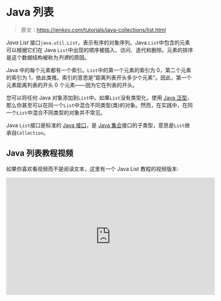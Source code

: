 # Java 列表

> 原文：<https://jenkov.com/tutorials/java-collections/list.html>

*Java List* 接口`java.util.List`，表示有序的对象序列。Java `List`中包含的元素可以根据它们在 Java `List`中出现的顺序被插入、访问、迭代和删除。元素的排序是这个数据结构被称为*列表*的原因。

Java 中的每个元素都有一个索引。`List`中的第一个元素的索引为 0，第二个元素的索引为 1，依此类推。索引的意思是“距离列表开头多少个元素”。因此，第一个元素距离列表的开头 0 个元素——因为它在列表的开头。

您可以将任何 Java 对象添加到`List`中。如果`List`没有类型化，使用 [Java 泛型](/java-generics/index.html)，那么你甚至可以在同一个`List`中混合不同类型(类)的对象。然而，在实践中，在同一个`List`中混合不同类型的对象并不常见。

Java `List`接口是标准的 [Java 接口](/java/interfaces.html)，是 [Java 集合](collection.html)接口的子类型，意思是`List`继承自`Collection`。

## Java 列表教程视频

如果你喜欢看视频而不是阅读文本，这里有一个 Java List 教程的视频版本:

<iframe width="560" height="315" src="https://www.youtube.com/embed/d3QbptJRln4" frameborder="0" allowfullscreen=""><h2>列表与集合</h2> <p>Java <code>List</code>和<a href="set.html"> Java Set </a>接口非常相似，因为它们都表示元素的集合。然而，有一些显著的差异。这些差异反映在<code>List</code>和<code>Set</code>接口提供的方法中。</p> <p>Java <code>List</code>和 Java <code>Set</code>接口的第一个区别是，同一个元素可以在 Java <code>List</code>中出现不止一次。这与 Java <code>Set</code>不同，在 Java 中每个元素只能出现一次。</p> <p>Java <code>List</code>和 Java <code>Set</code>接口的第二个区别是，<code>List</code>中的元素是有顺序的，元素可以按照这个顺序迭代。Java <code>Set</code>对内部保存的元素的顺序不做任何承诺。</p> <h2>列出实现</h2> <p>作为<code>Collection</code>子类型，<code>Collection</code>接口中的所有方法在<code>List</code>接口中也是可用的。</p> <p>因为<code>List</code>是一个接口，为了使用它，你需要实例化该接口的一个具体实现。您可以在 Java Collections API 的以下<code>List</code>实现中进行选择:</p> <ul> <li>java.util.ArrayList</li> <li>java.util.LinkedList</li> <li>java.util .向量</li> <li>java.util.Stack</li> </ul> <p>在这些实现中，ArrayList 是最常用的。</p> <p>在<code>java.util.concurrent</code>包中也有并发的<code>List</code>实现。这些<code>List</code>实现在我的<a href="/java-util-concurrent/index.html"> java.util.concurrent 教程</a>中有更详细的解释。</p> <h2>创建列表</h2> <p>通过创建一个实现 List 接口的类的实例，可以创建一个 List 实例。下面是一些如何创建<code>List</code>实例的例子:</p> <pre class="codeBox"> List listA = new ArrayList(); List listB = new LinkedList(); List listC = new Vector(); List listD = new Stack(); </pre> <p>请记住，大多数情况下您将使用 ArrayList 类，但是也有使用其他实现的情况。</p> <h2>通用列表</h2> <p>默认情况下，您可以将任何<code>Object</code>放入<code>List</code>中，但是从 Java 5 开始，Java 泛型使得限制您可以插入到<code>List</code>中的对象类型成为可能。这里有一个例子:</p> <pre class="codeBox"> List&lt;MyObject&gt; list = new ArrayList&lt;MyObject&gt;(); </pre> <p>这个<code>List</code>现在只能插入<code>MyObject</code>个实例。然后，您可以访问和迭代它的元素，而无需强制转换它们。这是它的样子:</p> <pre class="codeBox"> List&lt;MyObject&gt; list = new ArrayList&lt;MyObject&gt;(); list.add(new MyObject("First MyObject")); MyObject myObject = list.get(0); for(MyObject anObject : list){ //do someting to anObject... } </pre> <p>如果没有泛型，上面的例子应该是这样的:</p> <pre class="codeBox"> List list = new ArrayList(); //no generic type specified list.add(new MyObject("First MyObject")); MyObject myObject = (MyObject) list.get(0); //cast needed for(Object anObject : list){ //cast needed MyObject theMyObject = (MyObject) anObject; //do someting to anObject... } </pre> <p>请注意将从列表中检索到的 MyObject 实例转换为 MyObject 是多么必要。如果没有在列表变量声明中设置泛型类型，Java 编译器只知道列表包含对象实例。因此，您需要将它们转换为您知道该对象所属的具体类(或接口)。</p> <p>尽可能为列表变量指定一个泛型类型是一个好习惯。它帮助您避免将错误类型的对象插入列表。它使您能够从列表中检索对象，而不必将它们转换为实际类型。它帮助你的代码的读者看到列表应该包含什么类型的对象。只有在有充分理由的情况下，才应该省略泛型类型。</p> <p>在本 Java List 教程的剩余部分，我将尽可能多地使用通用列表示例。</p> <p>关于 Java 泛型的更多信息，请参见<a href="/java-generics/index.html"> Java 泛型教程</a>。</p> <h2>在 Java 列表中插入元素</h2> <p>使用 Java 的<code>add()</code>方法将元素(对象)插入到 Java <code>List</code>中。下面是一个使用<code>add()</code>方法向 Java <code>List</code>添加元素的例子:</p> <pre class="codeBox"> List&lt;String&gt; listA = new ArrayList&lt;&gt;(); listA.add("element 1"); listA.add("element 2"); listA.add("element 3"); </pre> <p>前三个<code>add()</code>调用将一个<code>String</code>实例添加到列表的末尾。</p> <h3>插入空值</h3> <p>实际上可以将<code>null</code>值插入到 Java <code>List</code>中。下面是一个将<code>null</code>值插入 Java <code>List</code>的例子:</p> <pre class="codeBox"> Object element = null; List&lt;Object&gt; list = new ArrayList&lt;&gt;(); list.add(element); </pre> <h3>在特定索引处插入元素</h3> <p>可以在 Java <code>List</code>的特定索引处插入一个元素。<code>List</code>接口有一个版本的<code>add()</code>方法，它将索引作为第一个参数，将要插入的元素作为第二个参数。下面是一个将索引 0 处的元素插入 Java <code>List</code>的例子:</p> <pre class="codeBox"> list.add(0, "element 4"); </pre> <p>如果<code>List</code>已经包含了元素，那么这些元素将会在<code>List</code>的内部序列中被下推。在新元素被插入到索引 0 之前具有索引 0 的元素将被推到索引 1，依此类推。</p> <h2>将一个列表中的所有元素插入另一个列表</h2> <p>可以将一个 Java <code>List</code>中的所有元素添加到另一个<code>List</code>中。你可以使用<code>List</code>和<code>addAll()</code>的方法。由此产生的<code>List</code>是两个列表的<em>并集</em>。以下是将一个<code>List</code>中的所有元素添加到另一个中的示例:</p> <pre class="codeBox"> List&lt;String&gt; listSource = new ArrayList&lt;&gt;(); listSource.add("123"); listSource.add("456"); List&lt;String&gt; listDest = new ArrayList&lt;&gt;(); listDest.addAll(listSource); </pre> <p>此示例将所有元素从<code>listSource</code>添加到<code>listDest</code>。</p> <p><code>addAll()</code>方法接受一个<code>Collection</code>作为参数，因此您可以传递一个<code>List</code>或<a href="set.html"> Java Set </a>作为参数。换句话说，你可以用<code>addAll()</code>将<code>List</code>或<code>Set</code>中的所有元素添加到<code>List</code>中。</p> <h2>从 Java 列表中获取元素</h2> <p>您可以使用元素的索引从 Java <code>List</code>中获取元素。您可以使用<code>get(int index)</code>方法来完成。下面是一个使用元素索引访问 Java <code>List</code>元素的例子:</p> <pre class="codeBox"> List&lt;String&gt; listA = new ArrayList&lt;&gt;(); listA.add("element 0"); listA.add("element 1"); listA.add("element 2"); //access via index String element0 = listA.get(0); String element1 = listA.get(1); String element3 = listA.get(2); </pre> <p>也可以按照内部存储的顺序迭代 Java <code>List</code>的元素。在本 Java List 教程的后面，我将向您展示如何做到这一点。</p> <h2>在列表中查找元素</h2> <p>您可以使用以下两种方法之一在 Java <code>List</code>中找到元素:</p> <ul> <li>indexOf()</li> <li>lastIndexOf()</li> </ul> <p><code>indexOf()</code>方法查找给定元素在<code>List</code>中第一次出现的索引。下面是一个在 Java <code>List</code>中查找两个元素的索引的例子:</p> <pre class="codeBox"> List&lt;String&gt; list = new ArrayList&lt;&gt;(); String element1 = "element 1"; String element2 = "element 2"; list.add(element1); list.add(element2); int index1 = list.indexOf(element1); int index2 = list.indexOf(element2); System.out.println("index1 = " + index1); System.out.println("index2 = " + index2); </pre> <p>运行此代码将产生以下输出:</p> <pre class="codeBox"> index1 = 0 index2 = 1 </pre> <h3>查找列表中最后一个出现的元素</h3> <p><code>lastIndexOf()</code>方法查找给定元素在<code>List</code>中最后一次出现的索引。下面的例子展示了如何在 Java <code>List</code>中找到给定元素最后一次出现的索引:</p> <pre class="codeBox"> List&lt;String&gt; list = new ArrayList&lt;&gt;(); String element1 = "element 1"; String element2 = "element 2"; list.add(element1); list.add(element2); list.add(element1); int lastIndex = list.lastIndexOf(element1); System.out.println("lastIndex = " + lastIndex); </pre> <p>运行上述 Java 示例的输出将是:</p> <pre class="codeBox"> lastIndex = 2 </pre> <p>元素<code>element 1</code>在<code>List</code>中出现 2 次。最后一次出现的索引是 2。</p> <h2>检查列表是否包含元素</h2> <p>您可以使用<code>List</code> <code>contains()</code>方法检查 Java <code>List</code>是否包含给定的元素。下面是一个使用<code>contains()</code>方法检查 Java <code>List</code>是否包含元素的例子:</p> <pre class="codeBox"> List&lt;String&gt; list = new ArrayList&lt;&gt;(); String element1 = "element 1"; list.add(element1); boolean containsElement = list.contains("element 1"); System.out.println(containsElement); </pre> <p>运行这个 Java <code>List</code>示例的输出将是:</p> <pre class="codeBox"> true </pre> <p>...因为<code>List</code>实际上包含了元素。</p> <p>为了确定<code>List</code>是否包含元素，<code>List</code>将在内部迭代它的元素，并将每个元素与作为参数传递的对象进行比较。比较使用元素的<a href="hashcode-equals.html"> Java equals </a>方法来检查元素是否等于参数。</p> <p>因为可以将<code>null</code>值加到<code>List</code>上，所以实际上可以检查<code>List</code>是否包含<code>null</code>值。下面是如何检查一个<code>List</code>是否包含一个<code>null</code>值:</p> <pre class="codeBox"> list.add(null); containsElement = list.contains(null); System.out.println(containsElement); </pre> <p>显然，如果<code>contains()</code>的输入参数是<code>null</code>,<code>contains()</code>方法不会使用<code>equals()</code>方法来比较每个元素，而是使用<code>==</code>操作符。</p> <h2>从 Java 列表中删除元素</h2> <p>您可以通过以下两种方法从 Java <code>List</code>中移除元素:</p> <ol> <li>移除(对象元素)</li> <li>移除(整数索引)</li> </ol> <p>删除列表中的元素，如果它存在的话。然后，列表中的所有后续元素在列表中上移。他们的指数因此减少了 1。下面是一个基于元素本身从 Java <code>List</code>中删除元素的例子:</p> <pre class="codeBox"> List&lt;String&gt; list = new ArrayList&lt;&gt;(); String element = "first element"; list.add(element); list.remove(element); </pre> <p>这个例子首先向一个<code>List</code>添加一个元素，然后再次删除它。</p> <p><code>List</code> <code>remove(int index)</code>方法删除给定索引处的元素。然后，列表中的所有后续元素在列表中上移。他们的指数因此减少了 1。下面是一个通过索引从 Java <code>List</code>中删除元素的例子:</p> <pre class="codeBox"> List&lt;String&gt; list = new ArrayList&lt;&gt;(); list.add("element 0"); list.add("element 1"); list.add("element 2"); list.remove(0); </pre> <p>运行这个 Java 示例代码后，<code>List</code>将包含索引 0 和 1 处的<a href="/java/strings.html"> Java 字符串</a>元素<code>element 1</code>和<code>element 2</code>。第一个元素(<code>element 0</code>)已经从<code>List</code>中移除。</p> <h2>从 Java 列表中移除所有元素</h2> <p>Java <code>List</code>接口包含一个<code>clear()</code>方法，该方法在被调用时从列表中删除所有元素。从<code>List</code>中移除所有元素也被称为<em>清除</em>和<code>List</code>。下面是用<code>clear()</code>方法从<code>List</code>(清除)中移除所有元素的简单示例:</p> <pre class="codeBox"> List&lt;String&gt; list = new ArrayList&lt;&gt;(); list.add("object 1"); list.add("object 2"); //etc. <b>list.clear();</b> </pre> <p>首先，创建一个新的<code>List</code>。其次，两个元素被添加到<code>List</code>中。第三，调用<code>clear()</code>方法。在调用了<code>clear()</code>方法之后，<code>List</code>将完全为空。</p> <h2>将一个列表中的所有元素保留在另一个列表中</h2> <p>Java <code>List</code>接口有一个名为<code>retainAll()</code>的方法，它能够保留一个<code>List</code>中的所有元素，这些元素也存在于另一个<code>List</code>中。换句话说，<code>retain()</code>方法从目标<code>List</code>中移除所有在另一个<code>List</code>中没有的元素。得到的<code>List</code>是两个列表的<em>交集</em>。下面是一个调用<code>List</code> <code>retainAll()</code>方法的 Java 示例:</p> <pre class="codeBox"> List&lt;String&gt; list = new ArrayList&lt;&gt;(); List&lt;String&gt; otherList = new ArrayList&lt;&gt;(); String element1 = "element 1"; String element2 = "element 2"; String element3 = "element 3"; String element4 = "element 4"; list.add(element1); list.add(element2); list.add(element3); otherList.add(element1); otherList.add(element3); otherList.add(element4); list.retainAll(otherList); </pre> <p>首先创建两个列表。其次，<code>list</code>增加 3 个元素，<code>otherList</code>增加 3 个元素。第三，在<code>list</code>上调用<code>retainAll()</code>方法，将<code>otherList</code>作为参数传递。在<code>list.retainAll(otherList)</code>执行完毕后，<code>list</code>将只包含那些在<code>retainAll()</code>被调用之前在<code>list</code>和<code>otherList</code>中都存在的元素。更确切的说，那就是<code>element1</code>和<code>element3</code>。</p> <h2>列表大小</h2> <p>您可以通过调用<code>size()</code>方法来获得<code>List</code>中元素的数量。这里有一个例子:</p> <pre class="codeBox"> List&lt;String&gt; list = new ArrayList&lt;&gt;(); list.add("object 1"); list.add("object 2"); int size = list.size(); </pre> <h2>列表的子列表</h2> <p>Java <code>List</code>接口有一个名为<code>subList()</code>的方法，它可以用原始<code>List</code>中的元素子集创建一个新的<code>List</code>。</p> <p><code>subList()</code>方法有两个参数:开始索引和结束索引。起始索引是原始<code>List</code>中要包含在子列表中的第一个元素的索引。结束索引是子列表的最后一个索引，但是最后一个索引处的元素不包含在子列表中。这类似于<a href="/java/strings.html#substring"> Java String substring </a>方法的工作方式。</p> <p>下面是一个使用<code>subList()</code>方法从另一个<code>List</code>创建元素子列表的 Java 示例:</p> <pre class="codeBox"> List&lt;String&gt; list = new ArrayList&lt;&gt;(); list.add("element 1"); list.add("element 2"); list.add("element 3"); list.add("element 4"); List&lt;String&gt; sublist = list.subList(1, 3); </pre> <p>执行完<code>list.subList(1,3)</code>指令后，<code>sublist</code>将包含索引 1 和 2 处的元素。记住，原始列表有 4 个元素，索引从 0 到 3。<code>list.subList(1,3)</code>调用将包括索引 1，但排除索引 3，从而保持元素在索引 1 和 2。</p> <h2>将列表转换为集合</h2> <p>您可以通过创建一个新的<code>Set</code>并将<code>List</code>中的所有元素添加到其中，将 Java <code>List</code>转换成 Java <code>Set</code>。<code>Set</code>将删除所有重复的内容。因此，得到的<code>Set</code>将包含来自<code>List</code>的所有元素，但只包含一次。下面是一个将 Java <code>List</code>转换成<code>Set</code>的例子:</p> <pre class="codeBox"> List&lt;String&gt; list = new ArrayList&lt;&gt;(); list.add("element 1"); list.add("element 2"); list.add("element 3"); list.add("element 3"); Set&lt;String&gt; set = new HashSet&lt;&gt;(); set.addAll(list); </pre> <p>请注意，<code>List</code>包含了字符串<code>element 3</code>两次。<code>Set</code>将只包含该字符串一次。因此，结果集将包含字符串<code>element 1</code>、<code>element 2</code>和<code>element 3</code>。</p> <h2>将列表转换为数组</h2> <p>您可以使用<code>List</code> <code>toArray()</code>方法将一个 Java <code>List</code>转换成一个<a href="/java/arrays.html"> Java 数组</a>。下面是一个将 Java <code>List</code>转换成 Java 数组的例子:</p> <pre class="codeBox"> List&lt;String&gt; list = new ArrayList&lt;&gt;(); list.add("element 1"); list.add("element 2"); list.add("element 3"); list.add("element 3"); Object[] objects = list.toArray(); </pre> <p>也可以将<code>List</code>转换成特定类型的数组。下面是一个将 Java <code>List</code>转换成特定类型数组的例子:</p> <pre class="codeBox"> List&lt;String&gt; list = new ArrayList&lt;&gt;(); list.add("element 1"); list.add("element 2"); list.add("element 3"); list.add("element 3"); String[] objects1 = list.toArray(new String[0]); </pre> <p>注意，即使我们将大小为 0 的字符串数组传递给<code>toArray()</code>，返回的数组也将包含<code>List</code>中的所有元素。它将拥有与<code>List</code>相同数量的元素。</p> <h2>将数组转换为列表</h2> <p>也可以将 Java <code>List</code>转换成数组。下面是一个将 Java 数组转换成<code>List</code>的例子:</p> <pre class="codeBox"> String[] values = new String[]{ "one", "two", "three" }; List&lt;String&gt; list = (List&lt;String&gt;) Arrays.asList(values); </pre> <p>是<code>Arrays.asList()</code>方法将数组转换为<code>List</code>。</p> <h2>排序列表</h2> <p>您可以使用<code>Collections</code> <code>sort()</code>方法对 Java <code>List</code>进行排序。我已经在我的<a href="sorting.html">排序 Java 集合教程</a>中解释了它是如何工作的，但是在接下来的章节中我将只向你展示几种排序 Java 的方法<code>List</code>。</p> <h3>可比较对象的排序列表</h3> <p>如果<code>List</code>包含实现<code>Comparable</code>接口(<code>java.lang.Comparable</code>)的对象，那么这些对象可以相互比较。在这种情况下，您可以像这样对<code>List</code>进行排序:</p> <pre class="codeBox"> List&lt;String&gt; list = new ArrayList&lt;&gt;(); list.add("c"); list.add("b"); list.add("a"); Collections.sort(list); </pre> <p>Java <code>String</code>类实现了<code>Comparable</code>接口，你可以使用<code>Collections</code> <code>sort()</code>方法将它们按自然顺序排序。</p> <h3>使用比较器排序列表</h3> <p>如果 Java <code>List</code>中的对象没有实现<code>Comparable</code>接口，或者如果您想以不同于它们的<code>compare()</code>实现的另一种顺序对对象进行排序，那么您需要使用一个<code>Comparator</code>实现(<code>java.util.Comparator</code>)。下面是一个使用<code>Comparator</code>对<code>Car</code>对象列表进行排序的例子。这里首先是<code>Car</code>类:</p> <pre class="codeBox"> public class Car{ public String brand; public String numberPlate; public int noOfDoors; public Car(String brand, String numberPlate, int noOfDoors) { this.brand = brand; this.numberPlate = numberPlate; this.noOfDoors = noOfDoors; } } </pre> <p>下面是对上述<code>Car</code>对象的 Java <code>List</code>进行排序的代码:</p> <pre class="codeBox"> List&lt;Car&gt; list = new ArrayList&lt;&gt;(); list.add(new Car("Volvo V40" , "XYZ 201845", 5)); list.add(new Car("Citroen C1", "ABC 164521", 4)); list.add(new Car("Dodge Ram" , "KLM 845990", 2)); Comparator&lt;Car&gt; carBrandComparator = new Comparator&lt;Car&gt;() { @Override public int compare(Car car1, Car car2) { return car1.brand.compareTo(car2.brand); } }; Collections.sort(list, carBrandComparator); </pre> <p>注意上面例子中的<code>Comparator</code>实现。这个实现只比较<code>Car</code>对象的<code>brand</code>字段。可以创建另一个<code>Comparator</code>实现来比较汽车的车牌，甚至是门的数量。</p> <p>还要注意，使用一个<a href="/java/lambda-expressions.html"> Java Lambda </a>来实现一个<code>Comparator</code>是可能的。下面是一个例子，它使用<code>Comparator</code>接口的三种不同的 Java lambda 实现对<code>Car</code>对象的<code>List</code>进行排序，每种实现都通过不同的字段比较<code>Car</code>实例:</p> <pre class="codeBox"> List&lt;Car&gt; list = new ArrayList&lt;&gt;(); list.add(new Car("Volvo V40" , "XYZ 201845", 5)); list.add(new Car("Citroen C1", "ABC 164521", 4)); list.add(new Car("Dodge Ram" , "KLM 845990", 2)); Comparator&lt;Car&gt; carBrandComparatorLambda = (car1, car2) -&gt; car1.brand.compareTo(car2.brand); Comparator&lt;Car&gt; carNumberPlatComparatorLambda = (car1, car2) -&gt; car1.numberPlate.compareTo(car2.numberPlate); Comparator&lt;Car&gt; carNoOfDoorsComparatorLambda = (car1, car2) -&gt; car1.noOfDoors - car2.noOfDoors; Collections.sort(list, carBrandComparatorLambda); Collections.sort(list, carNumberPlatComparatorLambda); Collections.sort(list, carNoOfDoorsComparatorLambda); </pre> <h2>迭代列表</h2> <p>您可以用几种不同的方式迭代 Java <code>List</code>。三种最常见的方式是:</p> <ul> <li>使用<code>Iterator</code></li> <li>使用 for-each 循环</li> <li>使用 for 循环</li> <li>使用 Java 流 API</li> </ul> <p>我将在接下来的章节中解释这些迭代 Java <code>List</code>的方法。</p> <h3>使用迭代器迭代列表</h3> <p>迭代一个<code>List</code>的第一种方法是使用一个<a href="iterator.html"> Java 迭代器</a>。下面是一个用<code>Iterator</code>迭代<code>List</code>的例子:</p> <pre class="codeBox"> List&lt;String&gt; list = new ArrayList&lt;&gt;(); list.add("first"); list.add("second"); list.add("third"); Iterator&lt;String&gt; iterator = list.iterator(); while(iterator.hasNext()) { String next = iterator.next(); } </pre> <p>您通过调用<code>List</code>接口的<code>iterator()</code>方法获得一个<code>Iterator</code>。</p> <p>一旦你获得了一个<code>Iterator</code>，你可以继续调用它的<code>hasNext()</code>方法，直到它返回<code>false</code>。如你所见，调用<code>hasNext()</code>是在一个<code>while</code>循环中完成的。</p> <p>在<code>while</code>循环中，您调用<code>Iterator</code>接口的<code>Iterator</code> <code>next()</code>方法来获取由<code>Iterator</code>指向的下一个元素。</p> <p>如果使用<a href="/java-generics/index.html"> Java 泛型</a>对<code>List</code>进行类型化，你可以在<code>while</code>循环中保存一些对象转换。这里有一个例子:</p> <pre class="codeBox"> List&lt;String&gt; list = new ArrayList&lt;&gt;(); list.add("first"); list.add("second"); list.add("third"); Iterator&lt;String&gt; iterator = list.iterator(); while(iterator.hasNext()){ String obj = iterator.next(); } </pre> <h3>使用 For-Each 循环迭代列表</h3> <p>迭代<code>List</code>的第二种方法是使用 Java 5 中添加的<code>for</code>循环(也称为“for each”循环)。下面是一个使用<code>for</code>循环迭代<code>List</code>的例子:</p> <pre class="codeBox"> List list = new ArrayList(); list.add("first"); list.add("second"); list.add("third"); for(Object element : list) { System.out.println(element); } </pre> <p><code>for</code>循环对<code>List</code>中的每个元素执行一次。在<code>for</code>循环中，每个元素依次绑定到<code>obj</code>变量。</p> <p>如果列表是类型化的(一个<i>泛型</i> <code>List</code>)，你可以在<code>for</code>循环中改变变量的类型。下面是键入的<code>List</code>迭代示例:</p> <pre class="codeBox"> List&lt;String&gt; list = new ArrayList&lt;String&gt;(); //add elements to list for(String element : list) { System.out.println(element); } </pre> <p>注意<code>List</code>是如何被输入到<code>String</code>的。因此，您可以将<code>for</code>循环中的变量类型设置为<code>String</code>。</p> <h3>使用 For 循环迭代列表</h3> <p>迭代<code>List</code>的第三种方法是使用标准的<code>for</code>循环，如下所示:</p> <pre class="codeBox"> List list = new ArrayList(); list.add("first"); list.add("second"); list.add("third"); for(int i=0; i &lt; list.size(); i++) { Object element = list.get(i); } </pre> <p><code>for</code>循环创建一个<code>int</code>变量并将其初始化为 0。然后，只要 int 变量<code>i</code>小于列表的大小，它就会循环。对于每次迭代，变量<code>i</code>递增。</p> <p>在<code>for</code>循环中，该示例通过其<code>get()</code>方法访问<code>List</code>中的元素，并将递增变量<code>i</code>作为参数传递。</p> <p>同样，如果使用 Java 泛型将<code>List</code>类型化为例如<code>String</code>，那么您可以使用<code>List</code>的泛型类型作为局部变量的类型，该变量在迭代过程中被分配给<code>List</code>中的每个元素。一个例子将使这一点更加清楚:</p> <pre class="codeBox"> List<b>&lt;String&gt;</b> list = new ArrayList<b>&lt;String&gt;</b>(); list.add("first"); list.add("second"); list.add("third"); for(int i=0; i &lt; list.size(); i++) { <b>String</b> element = list.get(i); } </pre> <p>注意<code>for</code>循环中的局部变量类型现在是<code>String</code>。因为<code>List</code>一般被类型化为<code>String</code>，所以它只能包含<code>String</code>对象。因此，编译器知道只有一个<code>String</code>可以从<code>get()</code>方法返回。因此，您不需要将由<code>get()</code>返回的元素强制转换为<code>String</code>。</p> <h3>使用 Java 流 API 迭代列表</h3> <p>迭代 Java <code>List</code>的第四种方式是通过<a href="/java-functional-programming/streams.html"> Java Stream </a> API。要迭代一个 Java <code>List</code>，你必须首先从<code>List</code>获得一个<code>Stream</code>。从 Java 中的<code>List</code>获取一个<code>Stream</code>是通过调用<code>List</code> <code>stream()</code>方法来完成的。下面是一个从 Java <code>List</code>获得 Java <code>Stream</code>的例子:</p> <pre class="codeBox"> List&lt;String&gt; stringList = new ArrayList&lt;String&gt;(); stringList.add("abc"); stringList.add("def"); Stream&lt;String&gt; stream = stringList.stream(); </pre> <p>这个例子的最后一行调用了<code>List</code> <code>stream()</code>方法来获得代表<code>List</code>中元素的<code>Stream</code>。</p> <p>一旦从<code>List</code>中获得了<code>Stream</code>，就可以通过调用<code>forEach()</code>方法来迭代<code>Stream</code>。下面是一个使用<code>Stream</code> <code>forEach()</code>方法迭代<code>List</code>元素的例子:</p> <pre class="codeBox"> List&lt;String&gt; stringList = new ArrayList&lt;String&gt;(); stringList.add("one"); stringList.add("two"); stringList.add("three"); Stream&lt;String&gt; stream = stringList.stream(); stream .forEach( element -&gt; { System.out.println(element); }); </pre> <p>调用<code>forEach()</code>方法将使<code>Stream</code>内部迭代<code>Stream</code>的所有元素，并为<code>Stream</code>中的每个元素调用作为参数传递给<code>forEach()</code>方法的<code>Consumer</code>。</p> <p>你可以在我的<a href="/java-functional-programming/streams.html"> Java 流 API 教程</a>中阅读更多关于通过 Java 流 API 处理<code>List</code>元素的不同选项。</p> <h2>Java List JavaDoc 中的更多细节</h2> <p>使用 Java <code>List</code>可以做更多的事情，但是您必须查看 JavaDoc 以获得更多的细节。本文主要关注两个最常见的操作:添加/删除元素和迭代元素。</p> </body> </html></iframe>